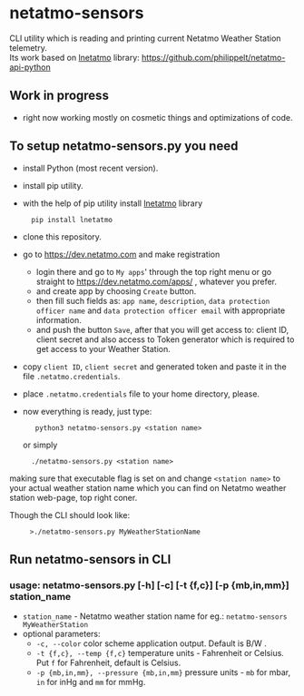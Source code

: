 # netatmo-sensors

CLI utility which is reading and printing current Netatmo Weather Station telemetry.<br>
Its work based on [lnetatmo](https://github.com/philippelt/netatmo-api-python) library: https://github.com/philippelt/netatmo-api-python

## Work in progress

+ right now working mostly on cosmetic things and optimizations of code. 

## To setup netatmo-sensors.py you need

+ install Python (most recent version).
+ install pip utility.
+ with the help of pip utility install [lnetatmo](https://github.com/philippelt/netatmo-api-python) library

        pip install lnetatmo

+ clone this repository.
+ go to https://dev.netatmo.com and make registration
    -  login there and go to `My apps`' through the top right menu
       or go straight to https://dev.netatmo.com/apps/ , whatever you prefer.
    -  and create app by choosing `Create` button.
    -  then fill such fields as: `app name`, `description`, `data protection officer name` and `data protection officer email` with appropriate information.
    -  and push the button `Save`, after that you will get access to: client ID, client secret
        and also access to Token generator which is required to get access to your Weather Station.
+ copy `client ID`, `client secret` and generated token and paste it in the file `.netatmo.credentials`.
+ place `.netatmo.credentials` file to your home directory, please.
+ now everything is ready, just type:
 
         python3 netatmo-sensors.py <station name>
 
  or simply
 
        ./netatmo-sensors.py <station name>
 
 making sure that executable flag is set on and change `<station name>` to your actual weather station name which you can find on Netatmo weather station web-page, top right coner.
 
 Though the CLI should look like:
 
         >./netatmo-sensors.py MyWeatherStationName

## Run netatmo-sensors in CLI
### usage: netatmo-sensors.py [-h] [-c] [-t {f,c}] [-p {mb,in,mm}] station_name

+ `station_name` - Netatmo weather station name for eg.: `netatmo-sensors MyWeatherStation`
+ optional parameters:
    - `-c, --color`   color scheme application output. Default is B/W .
    - `-t {f,c}, --temp {f,c}`   temperature units - Fahrenheit or Celsius. Put `f` for Fahrenheit, default is Celsius.
    - `-p {mb,in,mm}, --pressure {mb,in,mm}`    pressure units - `mb` for mbar, `in` for inHg and `mm` for mmHg.  
